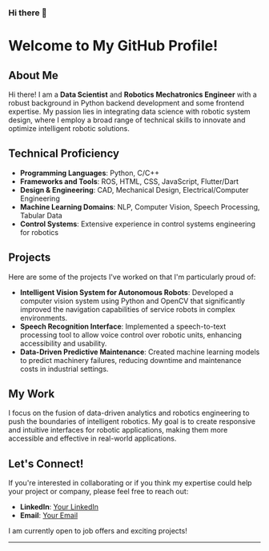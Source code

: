 ### Hi there 👋

<!--
**GasimV/GasimV** is a ✨ _special_ ✨ repository because its `README.md` (this file) appears on your GitHub profile.

Here are some ideas to get you started:

- 🔭 I’m currently working on ...
- 🌱 I’m currently learning ...
- 👯 I’m looking to collaborate on ...
- 🤔 I’m looking for help with ...
- 💬 Ask me about ...
- 📫 How to reach me: ...
- 😄 Pronouns: ...
- ⚡ Fun fact: ...
-->

# Welcome to My GitHub Profile!

## About Me

Hi there! I am a **Data Scientist** and **Robotics Mechatronics Engineer** with a robust background in Python backend development and some frontend expertise. My passion lies in integrating data science with robotic system design, where I employ a broad range of technical skills to innovate and optimize intelligent robotic solutions.

## Technical Proficiency

- **Programming Languages**: Python, C/C++
- **Frameworks and Tools**: ROS, HTML, CSS, JavaScript, Flutter/Dart
- **Design & Engineering**: CAD, Mechanical Design, Electrical/Computer Engineering
- **Machine Learning Domains**: NLP, Computer Vision, Speech Processing, Tabular Data
- **Control Systems**: Extensive experience in control systems engineering for robotics

## Projects

Here are some of the projects I've worked on that I'm particularly proud of:
- **Intelligent Vision System for Autonomous Robots**: Developed a computer vision system using Python and OpenCV that significantly improved the navigation capabilities of service robots in complex environments.
- **Speech Recognition Interface**: Implemented a speech-to-text processing tool to allow voice control over robotic units, enhancing accessibility and usability.
- **Data-Driven Predictive Maintenance**: Created machine learning models to predict machinery failures, reducing downtime and maintenance costs in industrial settings.

## My Work

I focus on the fusion of data-driven analytics and robotics engineering to push the boundaries of intelligent robotics. My goal is to create responsive and intuitive interfaces for robotic applications, making them more accessible and effective in real-world applications.

## Let's Connect!

If you're interested in collaborating or if you think my expertise could help your project or company, please feel free to reach out:

- **LinkedIn**: [Your LinkedIn](https://www.linkedin.com)
- **Email**: [Your Email](mailto:your.email@example.com)

I am currently open to job offers and exciting projects!

---
